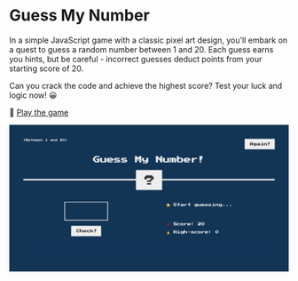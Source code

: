 # Guess My Number

In a simple JavaScript game with a classic pixel art design, you'll embark on a quest to guess a random number between 1 and 20. Each guess earns you hints, but be careful - incorrect guesses deduct points from your starting score of 20.

Can you crack the code and achieve the highest score? Test your luck and logic now! 😀

👾 [Play the game](https://gmn-tungns.netlify.app)

<picture>
  <source media="(prefers-color-scheme: dark)" srcset="/guess-my-number.png">
  <source media="(prefers-color-scheme: light)" srcset="/guess-my-number.png">
  <img src="/guess-my-number.png" alt="Guess My Number">
</picture>
